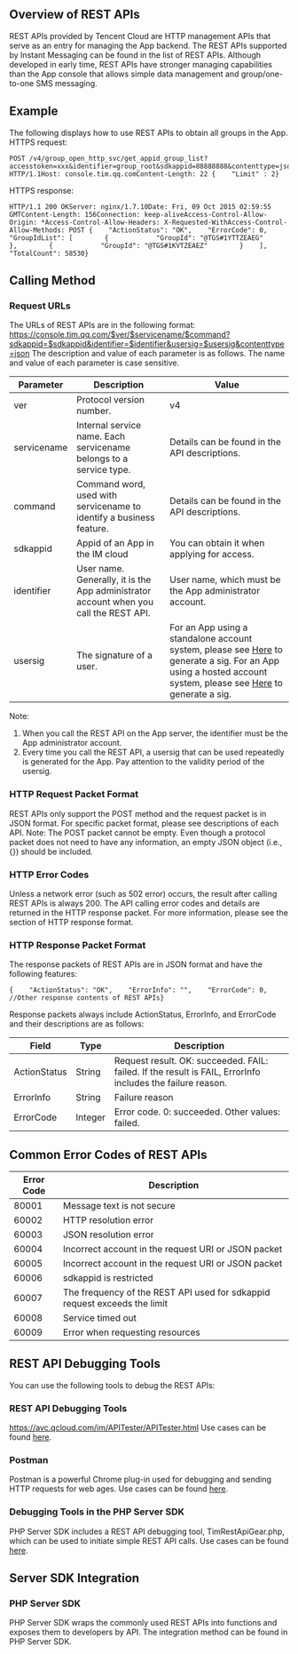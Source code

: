 ## Overview of REST APIs 
REST APIs provided by Tencent Cloud are HTTP management APIs that serve as an entry for managing the App backend. 
The REST APIs supported by Instant Messaging can be found in the list of REST APIs. 
Although developed in early time, REST APIs have stronger managing capabilities than the App console that allows simple data management and group/one-to-one SMS messaging.
## Example 
The following displays how to use REST APIs to obtain all groups in the App. 
HTTPS request: 
```
POST /v4/group_open_http_svc/get_appid_group_list?accesstoken=xxx&identifier=group_root&sdkappid=88888888&contenttype=json HTTP/1.1Host: console.tim.qq.comContent-Length: 22 {    "Limit" : 2}
```
HTTPS response:
```
HTTP/1.1 200 OKServer: nginx/1.7.10Date: Fri, 09 Oct 2015 02:59:55 GMTContent-Length: 156Connection: keep-aliveAccess-Control-Allow-Origin: *Access-Control-Allow-Headers: X-Requested-WithAccess-Control-Allow-Methods: POST {    "ActionStatus": "OK",    "ErrorCode": 0,    "GroupIdList": [        {            "GroupId": "@TGS#1YTTZEAEG"        },        {            "GroupId": "@TGS#1KVTZEAEZ"        }    ],    "TotalCount": 58530}
```
## Calling Method 
### Request URLs 
The URLs of REST APIs are in the following format: 
https://console.tim.qq.com/$ver/$servicename/$command?sdkappid=$sdkappid&identifier=$identifier&usersig=$usersig&contenttype=json
The description and value of each parameter is as follows. The name and value of each parameter is case sensitive. 

| Parameter | Description | Value |
|---------|---------|---------|
| ver | Protocol version number. | v4 |
| servicename | Internal service name. Each servicename belongs to a service type. | Details can be found in the API descriptions. |
| command | Command word, used with servicename to identify a business feature. | Details can be found in the API descriptions. |
| sdkappid | Appid of an App in the IM cloud | You can obtain it when applying for access. |
| identifier | User name. Generally, it is the App administrator account when you call the REST API. | User name, which must be the App administrator account. |
| usersig | The signature of a user. | For an App using a standalone account system, please see [Here](http://avc.qcloud.com/wiki2.0/im/帐号登录集成/TLS后台API使用手册/TLS后台API使用手册.html#articleContent/h3%3acontains%7blinux%E4%B8%8B%E7%94%9F%E6%88%90sig%E5%92%8C%E6%A0%A1%E9%AA%8Csig%7d) to generate a sig. For an App using a hosted account system, please see [Here](http://avc.qcloud.com/wiki2.0/im/HIDE/如何/如何：生成用户凭证/如何：生成用户凭证.html) to generate a sig. |

Note: 
1. When you call the REST API on the App server, the identifier must be the App administrator account.
2. Every time you call the REST API, a usersig that can be used repeatedly is generated for the App. Pay attention to the validity period of the usersig. 
### HTTP Request Packet Format
REST APIs only support the POST method and the request packet is in JSON format. For specific packet format, please see descriptions of each API. 
Note: The POST packet cannot be empty. Even though a protocol packet does not need to have any information, an empty JSON object (i.e., {}) should be included.
### HTTP Error Codes 
Unless a network error (such as 502 error) occurs, the result after calling REST APIs is always 200. The API calling error codes and details are returned in the HTTP response packet. For more information, please see the section of HTTP response format. 
### HTTP Response Packet Format 
The response packets of REST APIs are in JSON format and have the following features:
```
{    "ActionStatus": "OK",    "ErrorInfo": "",    "ErrorCode": 0,    //Other response contents of REST APIs}
```
Response packets always include ActionStatus, ErrorInfo, and ErrorCode and their descriptions are as follows:

| Field | Type | Description |
|---------|---------|---------|
| ActionStatus | String | Request result. OK: succeeded. FAIL: failed. If the result is FAIL, ErrorInfo includes the failure reason. |
| ErrorInfo | String | Failure reason |
| ErrorCode | Integer | Error code. 0: succeeded. Other values: failed.|
## Common Error Codes of REST APIs 
| Error Code | Description | 
|---------|---------|
| 80001 | Message text is not secure | 
| 60002 | HTTP resolution error | 
| 60003 | JSON resolution error | 
| 60004 | Incorrect account in the request URI or JSON packet | 
| 60005 | Incorrect account in the request URI or JSON packet | 
| 60006 | sdkappid is restricted | 
| 60007 | The frequency of the REST API used for sdkappid request exceeds the limit | 
| 60008 | Service timed out | 
| 60009 | Error when requesting resources | 
## REST API Debugging Tools 
You can use the following tools to debug the REST APIs: 
### REST API Debugging Tools 
https://avc.qcloud.com/im/APITester/APITester.html
Use cases can be found [here](http://avc.qcloud.com/wiki2.0/im/新手指引/服务端集成指引/服务端集成指引.html#articleContent/h2%3acontains%7b%E5%AF%BC%E5%85%A5%E8%B4%A6%E5%8F%B7%E5%88%B0%E4%BA%91%E9%80%9A%E4%BF%A1%EF%BC%88%E4%BD%BF%E7%94%A8%E4%BA%91%E9%80%9A%E8%AE%AFREST%20API%E8%B0%83%E8%AF%95%E5%B7%A5%E5%85%B7%EF%BC%89%7d). 
### Postman 
Postman is a powerful Chrome plug-in used for debugging and sending HTTP requests for web ages. Use cases can be found [here](http://avc.qcloud.com/wiki2.0/im/新手指引/服务端集成指引/服务端集成指引.html#articleContent/h2%3acontains%7b%E4%B8%BA%E5%AF%BC%E5%85%A5%E7%9A%84%E8%AE%BE%E7%BD%AE%E8%B4%A6%E5%8F%B7%E7%9A%84%E5%9F%BA%E6%9C%AC%E8%B5%84%E6%96%99%EF%BC%88%E4%BD%BF%E7%94%A8Postman%EF%BC%89%7d).
### Debugging Tools in the PHP Server SDK 
PHP Server SDK includes a REST API debugging tool, TimRestApiGear.php, which can be used to initiate simple REST API calls. Use cases can be found [here](http://avc.qcloud.com/wiki2.0/im/新手指引/服务端集成指引/服务端集成指引.html#articleContent/h2%3acontains%7b%E5%88%9B%E5%BB%BA%E4%B8%80%E4%B8%AA%E7%BE%A4%E7%BB%84%EF%BC%8C%E5%8C%85%E5%90%AB%E5%88%9D%E5%A7%8B%E7%BE%A4%E6%88%90%E5%91%98%EF%BC%88%E4%BD%BF%E7%94%A8PHP%20Server%20SDK%E4%B8%AD%E7%9A%84%E5%B7%A5%E5%85%B7%EF%BC%89%7d).
## Server SDK Integration 
### PHP Server SDK 
PHP Server SDK wraps the commonly used REST APIs into functions and exposes them to developers by API. 
The integration method can be found in PHP Server SDK. 

